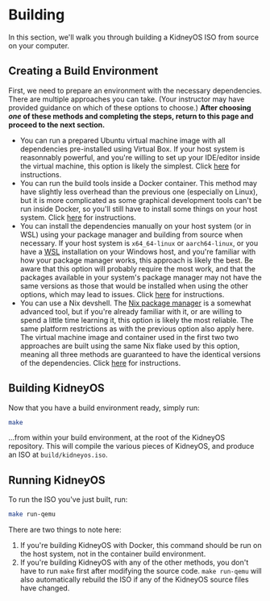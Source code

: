 # Building

In this section, we'll walk you through building a KidneyOS ISO from source on your computer.

## Creating a Build Environment

First, we need to prepare an environment with the necessary dependencies. There are multiple approaches you can take. (Your instructor may have provided guidance on which of these options to choose.) **After choosing _one_ of these methods and completing the steps, return to this page and proceed to the next section.**

- You can run a prepared Ubuntu virtual machine image with all dependencies pre-installed using Virtual Box. If your host system is reasonnably powerful, and you're willing to set up your IDE/editor inside the virtual machine, this option is likely the simplest. Click [here](./building/virtualbox.md) for instructions.
- You can run the build tools inside a Docker container. This method may have slightly less overhead than the previous one (especially on Linux), but it is more complicated as some graphical development tools can't be run inside Docker, so you'll still have to install some things on your host system. Click [here](./building/docker.md) for instructions.
- You can install the dependencies manually on your host system (or in WSL) using your package manager and building from source when necessary. If your host system is `x64_64-linux` or `aarch64-linux`, or you have a [WSL](https://learn.microsoft.com/en-us/windows/wsl) installation on your Windows host, and you're familiar with how your package manager works, this approach is likely the best. Be aware that this option will probably require the most work, and that the packages available in your system's package manager may not have the same versions as those that would be installed when using the other options, which may lead to issues. Click [here](./building/package-manager-from-source.md) for instructions.
- You can use a Nix devshell. The [Nix package manager](https://nixos.org) is a somewhat advanced tool, but if you're already familiar with it, or are willing to spend a little time learning it, this option is likely the most reliable. The same platform restrictions as with the previous option also apply here. The virtual machine image and container used in the first two two approaches are built using the same Nix flake used by this option, meaning all three methods are guaranteed to have the identical versions of the dependencies. Click [here](./building/nix.md) for instructions.

## Building KidneyOS

Now that you have a build environment ready, simply run:

```sh
make
```

...from within your build environment, at the root of the KidneyOS repository. This will compile the various pieces of KidneyOS, and produce an ISO at `build/kidneyos.iso`.

## Running KidneyOS

To run the ISO you've just built, run:

```sh
make run-qemu
```

There are two things to note here:

1. If you're building KidneyOS with Docker, this command should be run on the host system, not in the container build environment.
2. If you're building KidneyOS with any of the other methods, you don't have to run `make` first after modifying the source code. `make run-qemu` will also automatically rebuild the ISO if any of the KidneyOS source files have changed.
